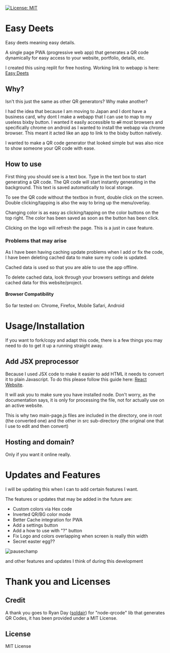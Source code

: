 [![License: MIT](https://img.shields.io/badge/License-MIT-yellow.svg)](https://opensource.org/licenses/MIT)

# Easy Deets
Easy deets meaning easy details.

A single page PWA (progressive web app) that generates a QR code dynamically for easy access to your website, portfolio, details, etc.

I created this using replit for free hosting. Working link to webapp is here: [Easy Deets](https://easy-deets.nijonin.com/)

## Why?
Isn't this just the same as other QR generators? Why make another?

I had the idea that because I am moving to Japan and I dont have a business card, why dont I make a webapp that I can use to map to my useless bixby button. I wanted it easily accessible to ~~all~~ most browsers and specifically chrome on android as I wanted to install the webapp via chrome browser. This meant it acted like an app to link to the bixby button natively. 

I wanted to make a QR code generator that looked simple but was also nice to show someone your QR code with ease. 

## How to use
First thing you should see is a text box. Type in the text box to start generating a QR code. The QR code will start instantly generating in the background. This text is saved automatically to local storage. 

To see the QR code without the textbox in front, double click on the screen. Double clicking/tapping is also the way to bring up the menu/overlay.

Changing color is as easy as clicking/tapping on the color buttons on the top right. The color has been saved as soon as the button has been click.

Clicking on the logo will refresh the page. This is a just in case feature.

### Problems that may arise
As I have been having caching update problems when I add or fix the code, I have been deleting cached data to make sure my code is updated. 

Cached data is used so that you are able to use the app offline.

To delete cached data, look through your browsers settings and delete cached data for this website/project.

#### Browser Compatibility
So far tested on: Chrome, Firefox, Mobile Safari, Android

# Usage/Installation
If you want to fork/copy and adapt this code, there is a few things you may need to do to get it up a running straight away.

## Add JSX preprocessor
Because I used JSX code to make it easier to add HTML it needs to convert it to plain Javascript. To do this please follow this guide here: [React Website](https://beta.reactjs.org/learn/add-react-to-a-website#add-jsx-to-a-project).

It will ask you to make sure you have installed node. Don't worry, as the documentation says, it is only for processing the file, not for actually use on an active website.

This is why two main-page.js files are included in the directory, one in root (the converted one) and the other in src sub-directory (the original one that I use to edit and then convert)

## Hosting and domain?
Only if you want it online really.

# Updates and Features

I will be updating this when I can to add certain features I want.

The features or updates that may be added in the future are:

 - Custom colors via Hex code
 - Inverted QR/BG color mode
 - Better Cache integration for PWA
 - Add a settings button
 - Add a how to use with "?" button
 - Fix Logo and colors overlapping when screen is really thin width
 - Secret easter egg??   
 
  ![pausechamp](https://cdn.frankerfacez.com/emoticon/349048/4)
  
 and other features and updates I think of during this development
 
# Thank you and Licenses
## Credit
A thank you goes to Ryan Day ([soldair](https://github.com/soldair)) for "node-qrcode" lib that generates QR Codes, it has been provided under a MIT License.
## License
MIT License
